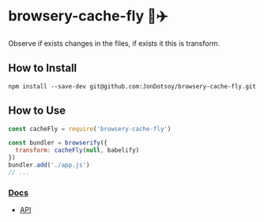 # browsery-cache-fly 📝✈️

Observe if exists changes in the files, if exists it this is transform.

## How to Install

    npm install --save-dev git@github.com:JonDotsoy/browsery-cache-fly.git

## How to Use

```javascript
const cacheFly = require('browsery-cache-fly')

const bundler = browserify({
  transform: cacheFly(null, babelify)
})
bundler.add('./app.js')
// ...
```

### [Docs](./docs)
- [API](./docs/API.md)
